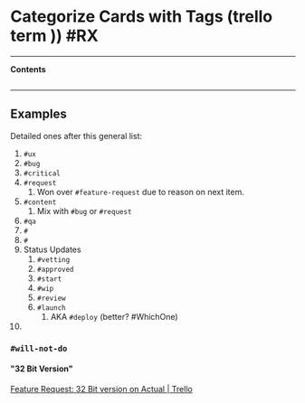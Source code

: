 # Categorize Cards with Tags (trello term )) #RX 
---
**Contents**

```toc
```

---


## Examples
Detailed ones after this general list:

1. `#ux`
1. `#bug`
1. `#critical`
1. `#request`
	1. Won over `#feature-request` due to reason on next item.
2. `#content`
	1. Mix with `#bug` or `#request`
7. `#qa`
8. `#`
8. `#`
9. Status Updates
	1. `#vetting`
	2. `#approved`
	3. `#start`
	4. `#wip`
	4. `#review`
	4. `#launch`
		1. AKA `#deploy` (better? #WhichOne)
10. 



### `#will-not-do`
#### "32 Bit Version"
[Feature Request: 32 Bit version on Actual | Trello](https://trello.com/c/YKCzgY8K/533-feature-request-32-bit-version)



```html

```



